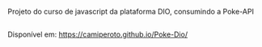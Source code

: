 Projeto do curso de javascript da plataforma DIO, consumindo a Poke-API 
##

Disponível em: https://camiperoto.github.io/Poke-Dio/
